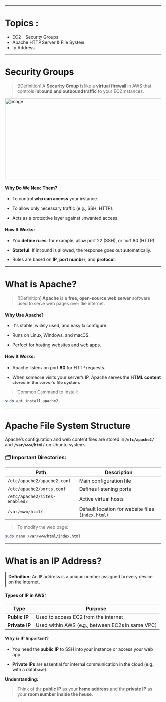 
---

# Topics :

- EC2 - Security Groups 
- Apache HTTP Server & File System 
- Ip Address 

---
# Security Groups 

>[!Definition]
>A **Security Group** is like a **virtual firewall** in AWS that controls **inbound and outbound traffic** to your EC2 instances.

<img width="512" height="261" alt="image" src="https://github.com/user-attachments/assets/97bcea49-bdd7-406c-b2f8-44477e8e0481" />

#### Why Do We Need Them?

- To control **who can access** your instance.
    
- To allow only necessary traffic (e.g., SSH, HTTP).
    
- Acts as a protective layer against unwanted access.

#### How It Works:

- You **define rules**: for example, allow port 22 (SSH), or port 80 (HTTP).
    
- **Stateful**: If inbound is allowed, the response goes out automatically.
    
- Rules are based on **IP**, **port number**, and **protocol**.

---
# What is Apache?

>[!Definition]
>**Apache** is a **free, open-source web server** software used to serve web pages over the internet.

#### Why Use Apache?

- It's stable, widely used, and easy to configure.
    
- Runs on Linux, Windows, and macOS.
    
- Perfect for hosting websites and web apps.

#### How It Works:

- Apache listens on port **80** for HTTP requests.
    
- When someone visits your server’s IP, Apache serves the **HTML content** stored in the server’s file system.

>Common Command to Install:
```sh
sudo apt install apache2
```

---
# Apache File System Structure

Apache’s configuration and web content files are stored in **`/etc/apache2/`** and **`/var/www/html/`** on Ubuntu systems.

### 🗂️ Important Directories:

|Path|Description|
|---|---|
|`/etc/apache2/apache2.conf`|Main configuration file|
|`/etc/apache2/ports.conf`|Defines listening ports|
|`/etc/apache2/sites-enabled/`|Active virtual hosts|
|`/var/www/html/`|Default location for website files (`index.html`)|
 >To modify the web page:
```sh
sudo nano /var/www/html/index.html
````

---
# What is an IP Address?

<div style="border-left: 4px solid #007ACC; padding: 0.5em;">
  <strong>Definition:</strong> An IP address is a unique number assigned to every device on the Internet.
</div>

####  Types of IP in AWS:

|Type|Purpose|
|---|---|
|**Public IP**|Used to access EC2 from the internet|
|**Private IP**|Used within AWS (e.g., between EC2s in same VPC)|
#### Why is IP Important?

- You need the **public IP** to SSH into your instance or access your web app.
    
- **Private IPs** are essential for internal communication in the cloud (e.g., with a database).

**Understanding:**
>Think of the **public IP** as your **home address** and the **private IP** as your **room number inside the house**.
